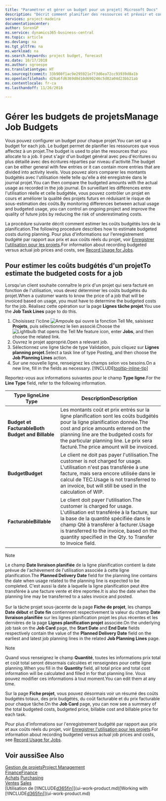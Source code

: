 ```yaml
---
title: "Paramétrer et gérer un budget pour un projet| Microsoft Docs"
description: "Décrit comment planifier des ressources et prévoir et contrôler les coûts d'un projet en définissant un budget pour chaque projet."
services: project-madeira
documentationcenter: 
author: SorenGP
ms.service: dynamics365-business-central
ms.topic: article
ms.devlang: na
ms.tgt_pltfrm: na
ms.workload: na
ms.search.keywords: project budget, forecast
ms.date: 10/17/2018
ms.author: sgroespe
ms.translationtype: HT
ms.sourcegitcommit: 33b900f1ac9e295921e7f3d6ea72cc93939d8a1b
ms.openlocfilehash: d26a6fd6369d8d10d690246c5d02a04d23bb21ab
ms.contentlocale: fr-ca
ms.lasthandoff: 11/26/2018

---
```

# <a name="manage-job-budgets"></a><span data-ttu-id="9d6a7-103">Gérer les budgets de projets</span><span class="sxs-lookup"><span data-stu-id="9d6a7-103">Manage Job Budgets</span></span>
<span data-ttu-id="9d6a7-104">Vous pouvez configurer un budget pour chaque projet.</span><span class="sxs-lookup"><span data-stu-id="9d6a7-104">You can set up a budget for each job.</span></span> <span data-ttu-id="9d6a7-105">Le budget permet de planifier les ressources que vous affectez à un projet.</span><span class="sxs-lookup"><span data-stu-id="9d6a7-105">The budget is used to plan the resources that you allocate to a job.</span></span> <span data-ttu-id="9d6a7-106">Il peut s'agir d'un budget général avec peu d'écritures ou plus détaillé avec des écritures réparties par niveau d'activité.</span><span class="sxs-lookup"><span data-stu-id="9d6a7-106">The budget can be either general with few entries or it can contain more entries that are divided into activity levels.</span></span> <span data-ttu-id="9d6a7-107">Vous pouvez alors comparer les montants budgétés avec l'utilisation réelle telle qu'elle a été enregistrée dans le journal projet.</span><span class="sxs-lookup"><span data-stu-id="9d6a7-107">You can then compare the budgeted amounts with the actual usage as recorded in the job journal.</span></span> <span data-ttu-id="9d6a7-108">En surveillant les différences entre l'utilisation réelle et celle budgétée, vous pouvez contrôler un projet en cours et améliorer la qualité des projets futurs en réduisant le risque de sous-estimation des coûts.</span><span class="sxs-lookup"><span data-stu-id="9d6a7-108">By monitoring differences between actual usage and budgeted usage, you can control an ongoing project and improve the quality of future jobs by reducing the risk of underestimating costs.</span></span>

<span data-ttu-id="9d6a7-109">La procédure suivante décrit comment estimer les coûts budgétés lors de la planification.</span><span class="sxs-lookup"><span data-stu-id="9d6a7-109">The following procedure describes how to estimate budgeted costs during planning.</span></span> <span data-ttu-id="9d6a7-110">Pour plus d'informations sur l'enregistrement budgété par rapport aux prix et aux coûts réels du projet, voir [Enregistrer l'utilisation pour les projets](projects-how-record-job-usage.md).</span><span class="sxs-lookup"><span data-stu-id="9d6a7-110">For information about recording budgeted versus actual job prices and costs, see [Record Usage for Jobs](projects-how-record-job-usage.md).</span></span>  

## <a name="JobBudgetCosts"></a> <span data-ttu-id="9d6a7-111">Pour estimer les coûts budgétés d'un projet</span><span class="sxs-lookup"><span data-stu-id="9d6a7-111">To estimate the budgeted costs for a job</span></span>
<span data-ttu-id="9d6a7-112">Lorsqu'un client souhaite connaître le prix d'un projet qui sera facturé en fonction de l'utilisation, vous devez déterminer les coûts budgétés du projet.</span><span class="sxs-lookup"><span data-stu-id="9d6a7-112">When a customer wants to know the price of a job that will be invoiced based on usage, you must have to determine the budgeted costs for the job.</span></span> <span data-ttu-id="9d6a7-113">Réalisez cette opération sur la page **Lignes tâche projet**.</span><span class="sxs-lookup"><span data-stu-id="9d6a7-113">You use the **Job Task Lines** page to do this.</span></span>

1. <span data-ttu-id="9d6a7-114">Choisissez l'icône ![Ampoule qui ouvre la fonction Tell Me](media/ui-search/search_small.png "Dites-moi ce que vous voulez faire"), saisissez **Projets**, puis sélectionnez le lien associé.</span><span class="sxs-lookup"><span data-stu-id="9d6a7-114">Choose the ![Lightbulb that opens the Tell Me feature](media/ui-search/search_small.png "Tell me what you want to do") icon, enter **Jobs**, and then choose the related link.</span></span>  
2. <span data-ttu-id="9d6a7-115">Ouvrez le projet approprié.</span><span class="sxs-lookup"><span data-stu-id="9d6a7-115">Open a relevant job.</span></span>
3. <span data-ttu-id="9d6a7-116">Sélectionnez une ligne tâche de type Validation, puis cliquez sur **Lignes planning projet**.</span><span class="sxs-lookup"><span data-stu-id="9d6a7-116">Select a task line of type Posting, and then choose the **Job Planning Lines** action.</span></span>
4. <span data-ttu-id="9d6a7-117">Sur une nouvelle ligne, renseignez les champs selon vos besoins.</span><span class="sxs-lookup"><span data-stu-id="9d6a7-117">On a new line, fill in the fields as necessary.</span></span> [!INCLUDE[tooltip-inline-tip](includes/tooltip-inline-tip_md.md)]   

<span data-ttu-id="9d6a7-118">Reportez-vous aux informations suivantes pour le champ **Type ligne**.</span><span class="sxs-lookup"><span data-stu-id="9d6a7-118">For the **Line Type** field, refer to the following information.</span></span>  

| <span data-ttu-id="9d6a7-119">Type ligne</span><span class="sxs-lookup"><span data-stu-id="9d6a7-119">Line Type</span></span> | <span data-ttu-id="9d6a7-120">Description</span><span class="sxs-lookup"><span data-stu-id="9d6a7-120">Description</span></span> |
| --- | --- |
| <span data-ttu-id="9d6a7-121">**Budget et Facturable**</span><span class="sxs-lookup"><span data-stu-id="9d6a7-121">**Both Budget and Billable**</span></span> |<span data-ttu-id="9d6a7-122">Les montants coût et prix entrés sur la ligne planification sont les coûts budgétés pour la ligne planification donnée.</span><span class="sxs-lookup"><span data-stu-id="9d6a7-122">The cost and price amounts entered on the planning line are the budgeted costs for the particular planning line.</span></span> <span data-ttu-id="9d6a7-123">Le prix sera facturé.</span><span class="sxs-lookup"><span data-stu-id="9d6a7-123">The price amount will be invoiced.</span></span> |
| <span data-ttu-id="9d6a7-124">**Budget**</span><span class="sxs-lookup"><span data-stu-id="9d6a7-124">**Budget**</span></span> |<span data-ttu-id="9d6a7-125">Le client ne doit pas payer l'utilisation.</span><span class="sxs-lookup"><span data-stu-id="9d6a7-125">The customer is not charged for usage.</span></span> <span data-ttu-id="9d6a7-126">L'utilisation n'est pas transférée à une facture, mais sera encore utilisée dans le calcul de TEC.</span><span class="sxs-lookup"><span data-stu-id="9d6a7-126">Usage is not transferred to an invoice, but will still be used in the calculation of WIP.</span></span> |
| <span data-ttu-id="9d6a7-127">**Facturable**</span><span class="sxs-lookup"><span data-stu-id="9d6a7-127">**Billable**</span></span> |<span data-ttu-id="9d6a7-128">Le client doit payer l'utilisation.</span><span class="sxs-lookup"><span data-stu-id="9d6a7-128">The customer is charged for usage.</span></span> <span data-ttu-id="9d6a7-129">L'utilisation est transférée à la facture, sur la base de la quantité spécifiée dans le champ Qté à transférer à facturer.</span><span class="sxs-lookup"><span data-stu-id="9d6a7-129">Usage is transferred to the invoice, based on the quantity specified in the Qty. to Transfer to Invoice field.</span></span> |

> [!NOTE]  
> <span data-ttu-id="9d6a7-130">Le champ **Date livraison planifiée** de la ligne planification contient la date prévue de l'achèvement de l'utilisation associée à cette ligne planification.</span><span class="sxs-lookup"><span data-stu-id="9d6a7-130">The **Planned Delivery Date** field for the planning line contains the date when usage related to the planning line is expected to be completed.</span></span> <span data-ttu-id="9d6a7-131">C'est aussi la date à laquelle la ligne planification peut être transférée à une facture vente et être reportée.</span><span class="sxs-lookup"><span data-stu-id="9d6a7-131">It is also the date when the planning line may be transferred to a sales invoice and posted.</span></span> <br /><br /> <span data-ttu-id="9d6a7-132">Sur la tâche projet sous-jacente de la page **Fiche de projet**, les champs **Date début** et **Date fin** contiennent respectivement la valeur du champ **Date livraison planifiée** sur les lignes planification projet les plus récentes et les dernières de la page **Lignes planification projet** associée.</span><span class="sxs-lookup"><span data-stu-id="9d6a7-132">On the underlying job task on the **Job Card** page, the **Start Date** and **End Date** fields respectively contain the value of the **Planned Delivery Date** field on the earliest and latest job planning lines in the related **Job Planning Lines** page.</span></span>

> [!NOTE]  
>   <span data-ttu-id="9d6a7-133">Quand vous renseignez le champ **Quantité**, toutes les informations prix total et coût total seront désormais calculées et renseignées pour cette ligne planning.</span><span class="sxs-lookup"><span data-stu-id="9d6a7-133">When you fill in the **Quantity** field, all total price and total cost information will be calculated and filled in for that planning line.</span></span> <span data-ttu-id="9d6a7-134">Vous pouvez modifier ces informations à tout moment.</span><span class="sxs-lookup"><span data-stu-id="9d6a7-134">You can edit them at any time.</span></span>

<span data-ttu-id="9d6a7-135">Sur la page **Fiche projet**, vous pouvez désormais voir un résumé des coûts budgétés totaux, des prix budgétés, du coût facturable et du prix facturable pour chaque tâche.</span><span class="sxs-lookup"><span data-stu-id="9d6a7-135">On the **Job Card** page, you can now see a summary of the total budgeted costs, budgeted price, billable cost and billable price for each task.</span></span>

<span data-ttu-id="9d6a7-136">Pour plus d'informations sur l'enregistrement budgété par rapport aux prix et aux coûts réels du projet, voir [Enregistrer l'utilisation pour les projets](projects-how-record-job-usage.md).</span><span class="sxs-lookup"><span data-stu-id="9d6a7-136">For information about recording budgeted versus actual job prices and costs, see [Record Usage for Jobs](projects-how-record-job-usage.md).</span></span>

## <a name="see-also"></a><span data-ttu-id="9d6a7-137">Voir aussi</span><span class="sxs-lookup"><span data-stu-id="9d6a7-137">See Also</span></span>
[<span data-ttu-id="9d6a7-138">Gestion de projets</span><span class="sxs-lookup"><span data-stu-id="9d6a7-138">Project Management</span></span>](projects-manage-projects.md)  
[<span data-ttu-id="9d6a7-139">Finance</span><span class="sxs-lookup"><span data-stu-id="9d6a7-139">Finance</span></span>](finance.md)  
<span data-ttu-id="9d6a7-140">[Achats](purchasing-manage-purchasing.md)       </span><span class="sxs-lookup"><span data-stu-id="9d6a7-140">[Purchasing](purchasing-manage-purchasing.md)       </span></span>  
<span data-ttu-id="9d6a7-141">[Ventes](sales-manage-sales.md)    </span><span class="sxs-lookup"><span data-stu-id="9d6a7-141">[Sales](sales-manage-sales.md)    </span></span>  
<span data-ttu-id="9d6a7-142">[Utilisation de [!INCLUDE[d365fin](includes/d365fin_md.md)]](ui-work-product.md)</span><span class="sxs-lookup"><span data-stu-id="9d6a7-142">[Working with [!INCLUDE[d365fin](includes/d365fin_md.md)]](ui-work-product.md)</span></span>  

